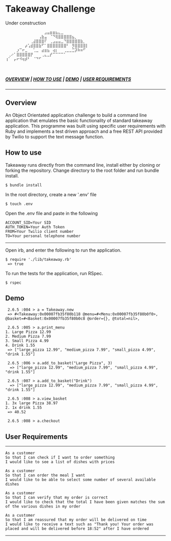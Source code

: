 # Takeaway Challenge
Under construction

```
⠀⠀⠀⠀⠀⠀⠀⠀⠀⠀⠀⠀⠀⠀⣠⣤⣶⣶⣦⣄⣀⠀⠀⠀⠀⠀⠀⠀⠀⠀⠀⠀⠀⠀ ⠀⠀⠀⠀⠀⠀⠀⠀⠀⠀⠀⠀⢠⣷⣤⠀⠈⠙⢿⣿⣿⣿⣿⣿⣦⡀⠀⠀⠀⠀⠀⠀ ⠀⠀⠀⠀⠀⠀⠀⠀⠀⢀⣼⣿⣿⣿⠏⠀⢀⣠⣤⣤⣀⠙⣿⣿⣿⣿⣿⣷⡀⠀⠀ ⠀⠀⠀⠀⠀⠀⠀⡴⢡⣾⣿⣿⣷⠋⠁⣿⣿⣿⣿⣿⣿⣿⠃⠀⡻⣿⣿⣿⣿⡇⠀⠀⠀ ⠀⠀⠀⠀⡰⠉⠖⣀⠀⠀⢁⣀⠀⣴⣶⣦⠀⢴⡆⠀⠀⢀⣀⣀⣉⡽⠷⠶⠋⠀⠀⠀⠀⠀ ⠀⢀⠔⠁⣿⣿⣿⣿⣿⡟⠀⠀⠀⢀⣄⣀⡞⠉⠉⠉⠉⠁⠀⠀⠀⠀⠀⠀⠀⠀ ⠀⠀⠀
⢰⠁⠀⡤⠖⠺⢶⡾⠃⠀⠈⠙⠋⠀⠀⠀⠀⠀⠀⠀⠀⠀⠀⠀⠀⠀⠀⠀⠀
⠀ ⠀                         
                                              
```
##### [*OVERVIEW*](#Overview) | [*HOW TO USE*](#How-to-use) | [*DEMO*](#Demo) | [*USER REQUIREMENTS*](#User-Requirements )
___

## Overview

An Object Orientated application challenge to build a command line application that emulates the basic functionality of standard takeaway application. This programme was built using specific user requirements with Ruby and implements a test driven approach and a free REST API provided by Twilio to support the text message function. 

## How to use

Takeaway runs directly from the command line, install either by cloning or forking the repository. Change directory to the root folder and run bundle install.

```
$ bundle install
```

In the root directory, create a new '.env' file
```
$ touch .env
```

Open the .env file and paste in the following

```
ACCOUNT_SID=Your SID
AUTH_TOKEN=Your Auth Token
FROM=Your Twilio client number 
TO=Your personal telephone number 
```
------

Open irb, and enter the following to run the application.

```
$ require './lib/takeaway.rb'
 => true
```
To run the tests for the application, run RSpec.

```
$ rspec
```

## Demo

```
 2.6.5 :004 > a = Takeaway.new
 => #<Takeaway:0x00007fb35f80b118 @menu=#<Menu:0x00007fb35f80b0f0>, @basket=#<Basket:0x00007fb35f80b0c8 @order={}, @total=nil>,

 2.6.5 :005 > a.print_menu
1. Large Pizza 12.99
2. Medium Pizza 7.99
3. Small Pizza 4.99
4. Drink 1.55
 => ["large_pizza 12.99", "medium_pizza 7.99", "small_pizza 4.99", "drink 1.55"]

 2.6.5 :006 > a.add_to_basket("Large Pizza", 3)
  => ["large_pizza 12.99", "medium_pizza 7.99", "small_pizza 4.99", "drink 1.55"]

 2.6.5 :007 > a.add_to_basket("Drink")
  => ["large_pizza 12.99", "medium_pizza 7.99", "small_pizza 4.99", "drink 1.55"]

 2.6.5 :008 > a.view_basket
1. 3x large Pizza 38.97
2. 1x drink 1.55
 => 40.52

 2.6.5 :008 > a.checkout 

```

## User Requirements

---------
```
As a customer
So that I can check if I want to order something
I would like to see a list of dishes with prices
```
```
As a customer
So that I can order the meal I want
I would like to be able to select some number of several available dishes
```
```
As a customer
So that I can verify that my order is correct
I would like to check that the total I have been given matches the sum of the various dishes in my order
```
```
As a customer
So that I am reassured that my order will be delivered on time
I would like to receive a text such as "Thank you! Your order was placed and will be delivered before 18:52" after I have ordered
```
---------
